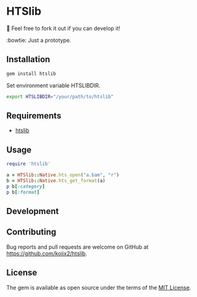 # HTSlib

:apple: Feel free to fork it out if you can develop it! 

:bowtie: Just a prototype. 

## Installation

```sh
gem install htslib
```

Set environment variable HTSLIBDIR. 

```sh
export HTSLIBDIR="/your/path/to/htslib"
```

## Requirements

* [htslib](https://github.com/samtools/htslib)

## Usage

```ruby
require 'htslib'

a = HTSlib::Native.hts_open("a.bam", "r")
b = HTSlib::Native.hts_get_format(a)
p b[:category]
p b[:format]
```

## Development

## Contributing

Bug reports and pull requests are welcome on GitHub at https://github.com/kojix2/htslib.


## License

The gem is available as open source under the terms of the [MIT License](https://opensource.org/licenses/MIT).

